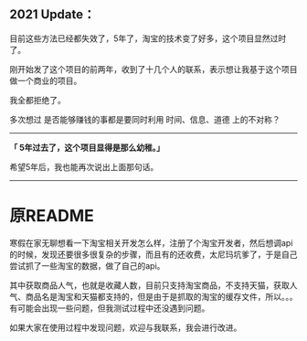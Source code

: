 
## 2021 Update：


目前这些方法已经都失效了，5年了，淘宝的技术变了好多，这个项目显然过时了。

刚开始发了这个项目的前两年，收到了十几个人的联系，表示想让我基于这个项目做一个商业的项目。

我全都拒绝了。

多次想过 是否能够赚钱的事都是要同时利用 时间、信息、道德 上的不对称？


-----------

**「 5年过去了，这个项目显得是那么幼稚。」**

希望5年后，我也能再次说出上面那句话。


------------

# 原README

寒假在家无聊想看一下淘宝相关开发怎么样，注册了个淘宝开发者，然后想调api的时候，发现还要很多很复杂的步骤，而且有的还收费，太尼玛坑爹了，于是自己尝试抓了一些淘宝的数据，做了自己的api。

其中获取商品人气，也就是收藏人数，目前只支持淘宝商品，不支持天猫，获取人气、商品名是淘宝和天猫都支持的，但是由于是抓取的淘宝的缓存文件，所以。。。有可能会出现一些问题，但我测试过程中还没遇到问题。

如果大家在使用过程中发现问题，欢迎与我联系，我会进行改进。


